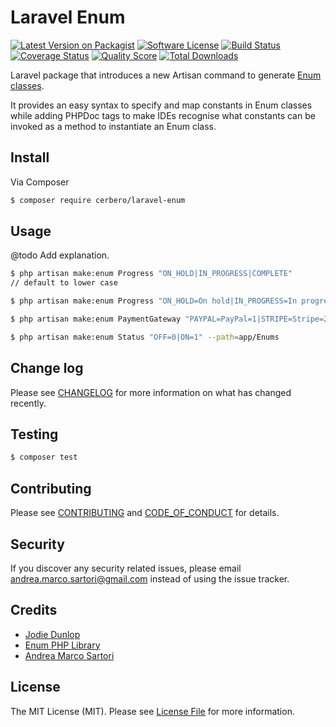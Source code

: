 # Laravel Enum

[![Latest Version on Packagist][ico-version]][link-packagist]
[![Software License][ico-license]](LICENSE.md)
[![Build Status][ico-travis]][link-travis]
[![Coverage Status][ico-scrutinizer]][link-scrutinizer]
[![Quality Score][ico-code-quality]][link-code-quality]
[![Total Downloads][ico-downloads]][link-downloads]

Laravel package that introduces a new Artisan command to generate [Enum classes][link-enum].

It provides an easy syntax to specify and map constants in Enum classes while adding PHPDoc tags to make IDEs recognise what constants can be invoked as a method to instantiate an Enum class.


## Install

Via Composer

``` bash
$ composer require cerbero/laravel-enum
```


## Usage
@todo Add explanation.

``` bash
$ php artisan make:enum Progress "ON_HOLD|IN_PROGRESS|COMPLETE"
// default to lower case
```

``` bash
$ php artisan make:enum Progress "ON_HOLD=On hold|IN_PROGRESS=In progress|COMPLETE=Complete"
```

``` bash
$ php artisan make:enum PaymentGateway "PAYPAL=PayPal=1|STRIPE=Stripe=2"
```

``` bash
$ php artisan make:enum Status "OFF=0|ON=1" --path=app/Enums
```


## Change log

Please see [CHANGELOG](CHANGELOG.md) for more information on what has changed recently.


## Testing

``` bash
$ composer test
```


## Contributing

Please see [CONTRIBUTING](CONTRIBUTING.md) and [CODE_OF_CONDUCT](CODE_OF_CONDUCT.md) for details.


## Security

If you discover any security related issues, please email andrea.marco.sartori@gmail.com instead of using the issue tracker.


## Credits

- [Jodie Dunlop][link-jodie]
- [Enum PHP Library][link-enum]
- [Andrea Marco Sartori][link-author]


## License

The MIT License (MIT). Please see [License File](LICENSE.md) for more information.

[ico-version]: https://img.shields.io/packagist/v/cerbero/laravel-enum.svg?style=flat-square
[ico-license]: https://img.shields.io/badge/license-MIT-brightgreen.svg?style=flat-square
[ico-travis]: https://img.shields.io/travis/cerbero90/laravel-enum/master.svg?style=flat-square
[ico-scrutinizer]: https://img.shields.io/scrutinizer/coverage/g/cerbero90/laravel-enum.svg?style=flat-square
[ico-code-quality]: https://img.shields.io/scrutinizer/g/cerbero90/laravel-enum.svg?style=flat-square
[ico-downloads]: https://img.shields.io/packagist/dt/cerbero/laravel-enum.svg?style=flat-square

[link-packagist]: https://packagist.org/packages/cerbero/laravel-enum
[link-travis]: https://travis-ci.org/cerbero90/laravel-enum
[link-scrutinizer]: https://scrutinizer-ci.com/g/cerbero90/laravel-enum/code-structure
[link-code-quality]: https://scrutinizer-ci.com/g/cerbero90/laravel-enum
[link-downloads]: https://packagist.org/packages/cerbero/laravel-enum
[link-author]: https://github.com/cerbero90
[link-jodie]: https://github.com/jodiedunlop
[link-enum]: https://github.com/rexlabsio/enum-php
